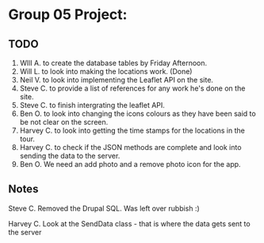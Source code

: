 Group 05 Project:
==================
TODO
--------------
1. WIll A. to create the database tables by Friday Afternoon.
2. Will L. to look into making the locations work. (Done)
3. Neil V. to look into implementing the Leaflet API on the site.
4. Steve C. to provide a list of references for any work he's done on the site.
5. Steve C. to finish intergrating the leaflet API.
6. Ben O. to look into changing the icons colours as they have been said to be not clear on the screen.
7. Harvey C. to look into getting the time stamps for the locations in the tour.
8. Harvey C. to check if the JSON methods are complete and look into sending the data to the server.
9. Ben O. We need an add photo and a remove photo icon for the app.

Notes
-------------
Steve C. Removed the Drupal SQL. Was left over rubbish :)

Harvey C. Look at the SendData class - that is where the data gets sent to the server
